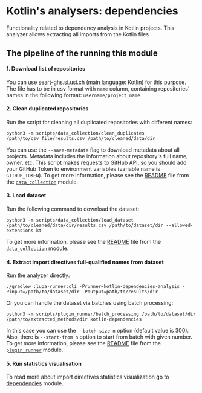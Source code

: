 # Kotlin's analysers: dependencies

Functionality related to dependency analysis in Kotlin projects.
This analyzer allows extracting all imports from the Kotlin files

## The pipeline of the running this module

#### 1. Download list of repositories

You can use [seart-ghs.si.usi.ch]( https://seart-ghs.si.usi.ch/) (main language: Kotlin) for this purpose.
The file has to be in csv format with ```name``` column,
containing repositories' names in the following format: ```username/project_name```

#### 2. Clean duplicated repositories

Run the script for cleaning all duplicated repositories with different names:
``` shell script
python3 -m scripts/data_collection/clean_duplicates /path/to/csv_file/results.csv /path/to/cleaned/data/dir
```
You can use the ```--save-metadata``` flag to download metadata about all projects.
Metadata includes the information about repository's full name, owner, etc.
This script makes requests to GitHub API,
so you should add your GitHub Token to environment variables
(variable name is ```GITHUB_TOKEN```).
To get more information, please see the [README](../../../../../../../../../../scripts/data_collection/README.md)
file from the [`data_collection`](../../../../../../../../../../scripts/data_collection) module.

#### 3. Load dataset

Run the following command to download the dataset:

``` 
python3 -m scripts/data_collection/load_dataset /path/to/cleaned/data/dir/results.csv /path/to/dataset/dir --allowed-extensions kt
```

To get more information, please see the [README](../../../../../../../../../../scripts/data_collection/README.md)
file from the [`data_collection`](../../../../../../../../../../scripts/data_collection) module.

#### 4. Extract import directives full-qualified names from dataset

Run the analyzer directly:

``` 
./gradlew :lupa-runner:cli -Prunner=kotlin-dependencies-analysis -Pinput=/path/to/dataset/dir -Poutput=path/to/results/dir
```

Or you can handle the dataset via batches using batch processing:

``` 
python3 -m scripts/plugin_runner/batch_processing /path/to/dataset/dir /path/to/extracted_methods/dir kotlin-dependencies
```

In this case you can use the ```--batch-size n``` option (default value is 300).
Also, there is ```--start-from n``` option to start from batch with given number.
To get more information, please see the [README](../../../../../../../../../../scripts/plugin_runner/README.md)
file from the [`plugin_runner`](../../../../../../../../../../scripts/plugin_runner) module.

#### 5. Run statistics visualisation

To read more about import directives statistics visualization
go to [dependencies](../../../../../../../../../../scripts/analysis/dependencies/README.md) module.